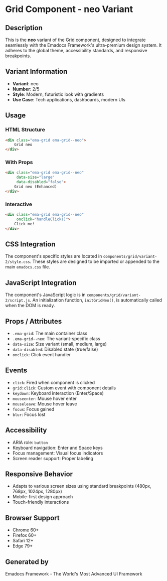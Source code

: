 # Grid Component - neo Variant

## Description
This is the **neo** variant of the Grid component, designed to integrate seamlessly with the Emadocs Framework's ultra-premium design system. It adheres to the global theme, accessibility standards, and responsive breakpoints.

## Variant Information
- **Variant**: neo
- **Number**: 2/5
- **Style**: Modern, futuristic look with gradients
- **Use Case**: Tech applications, dashboards, modern UIs

## Usage

### HTML Structure
```html
<div class="ema-grid ema-grid--neo">
    Grid neo
</div>
```

### With Props
```html
<div class="ema-grid ema-grid--neo" 
     data-size="large" 
     data-disabled="false">
    Grid neo (Enhanced)
</div>
```

### Interactive
```html
<div class="ema-grid ema-grid--neo" 
     onclick="handleClick()">
    Click me!
</div>
```

## CSS Integration
The component's specific styles are located in `components/grid/variant-2/style.css`. These styles are designed to be imported or appended to the main `emadocs.css` file.

## JavaScript Integration
The component's JavaScript logic is in `components/grid/variant-2/script.js`. An initialization function, `initGridNeo()`, is automatically called when the DOM is ready.

## Props / Attributes
- `.ema-grid`: The main container class
- `.ema-grid--neo`: The variant-specific class
- `data-size`: Size variant (small, medium, large)
- `data-disabled`: Disabled state (true/false)
- `onclick`: Click event handler

## Events
- `click`: Fired when component is clicked
- `grid:click`: Custom event with component details
- `keydown`: Keyboard interaction (Enter/Space)
- `mouseenter`: Mouse hover enter
- `mouseleave`: Mouse hover leave
- `focus`: Focus gained
- `blur`: Focus lost

## Accessibility
- ARIA role: `button`
- Keyboard navigation: Enter and Space keys
- Focus management: Visual focus indicators
- Screen reader support: Proper labeling

## Responsive Behavior
- Adapts to various screen sizes using standard breakpoints (480px, 768px, 1024px, 1280px)
- Mobile-first design approach
- Touch-friendly interactions

## Browser Support
- Chrome 60+
- Firefox 60+
- Safari 12+
- Edge 79+

## Generated by
Emadocs Framework - The World's Most Advanced UI Framework
